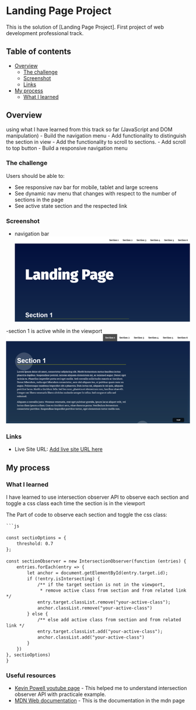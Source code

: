 # Landing Page Project

This is the solution of [Landing Page Project]. First project of web development professional track.

## Table of contents

- [Overview](#overview)
  - [The challenge](#the-challenge)
  - [Screenshot](#screenshot)
  - [Links](#links)
- [My process](#my-process)
  - [What I learned](#what-i-learned)

## Overview

using what I have learned from this track so far (JavaScript and DOM manipulation) - Build the navigation menu - Add functionality to distinguish the section in view - Add the functionality to scroll to sections. - Add scroll to top button - Build a responsive navigation menu

### The challenge

Users should be able to:

- See responsive nav bar for mobile, tablet and large screens
- See dynamic nav menu that changes with respect to the number of sections in the page
- See active state section and the respected link

### Screenshot

- navigation bar
  ![](images/landpage1.png)

-section 1 is active while in the viewport
![](images/section1_active.png)

### Links

- Live Site URL: [Add live site URL here](https://your-live-site-url.com)

## My process

### What I learned

I have learned to use intersection observer API to observe each section and toggle a css class each time the section is in the viewport

The Part of code to observe each section and toggle the css class:

````
```js

const sectioOptions = {
    threshold: 0.7
};

const sectionObserver = new IntersectionObserver(function (entries) {
    entries.forEach(entry => {
        let anchor = document.getElementById(entry.target.id);
        if (!entry.isIntersecting) {
            /** if the target section is not in the viewport,
             * remove active class from section and from related link */
            entry.target.classList.remove("your-active-class");
            anchor.classList.remove("your-active-class")
        } else {
            /** else add active class from section and from related link */
            entry.target.classList.add("your-active-class");
            anchor.classList.add("your-active-class")
        }
    })
}, sectioOptions)
}
````

### Useful resources

- [Kevin Powell youtube page](https://www.youtube.com/watch?v=T8EYosX4NOo&ab_channel=KevinPowell) - This helped me to understand intersection observer API with practicale example.
- [MDN Web documentation](https://developer.mozilla.org/en-US/docs/Web/API/Intersection_Observer_API) - This is the documentation in the mdn page

